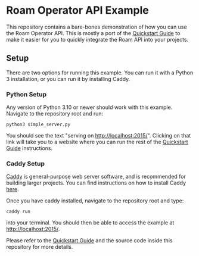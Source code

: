 # Roam Operator API Example

This repository contains a bare-bones demonstration of how you can use the Roam
Operator API. This is mostly a port of the [Quickstart Guide][1]
to make it easier for you to quickly integrate the Roam API into your projects.

## Setup

There are two options for running this example. You can run it with a Python 3
installation, or you can run it by installing Caddy.

### Python Setup

Any version of Python 3.10 or newer should work with this example. Navigate to
the repository root and run:

```
python3 simple_server.py
```

You should see the text "serving on <http://localhost:2015/>". Clicking on that
link will take you to a website where you can run the rest of the
[Quickstart Guide][1] instructions.

### Caddy Setup

[Caddy](https://caddyserver.com/) is general-purpose web server software, and
is recommended for building larger projects. You can find instructions on how
to install Caddy [here](https://caddyserver.com/docs/install).

Once you have caddy installed, navigate to the repository root and type:

```
caddy run
```

into your terminal. You should then be able to access the example at
<http://localhost:2015/>.

Please refer to the [Quickstart Guide][1] and the source code inside this
repository for more details.

[1]: https://developer.ro.am/docs/operator/operator-api-alpha#quick-start
